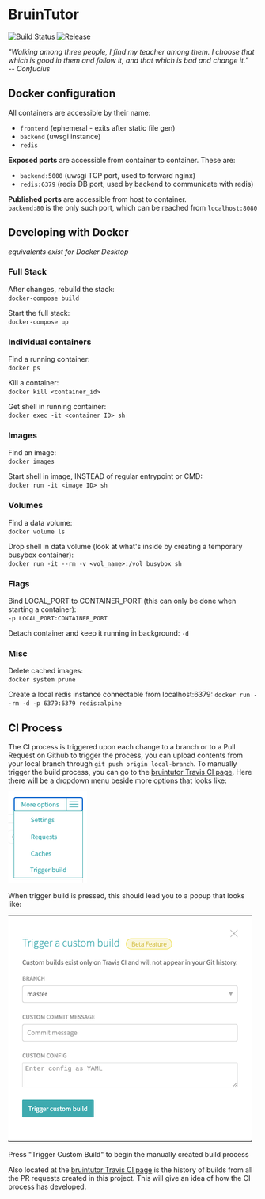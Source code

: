 # BruinTutor

[![Build Status](https://travis-ci.com/cs130-w21/bruintutor.svg?branch=master)](https://travis-ci.com/cs130-w21/bruintutor)
[![Release](https://img.shields.io/github/v/release/cs130-w21/bruintutor?label=release)](https://github.com/cs130-w21/bruintutor/releases/latest)

_"Walking among three people, I find my teacher among them. I choose that which is good in them and follow it, and that which is bad and change it.” \
-- Confucius_

## Docker configuration

All containers are accessible by their name:  
- `frontend` (ephemeral - exits after static file gen)
- `backend` (uwsgi instance)
- `redis`

**Exposed ports** are accessible from container to container. These are:
- `backend:5000` (uwsgi TCP port, used to forward nginx)
- `redis:6379` (redis DB port, used by backend to communicate with redis)

**Published ports** are accessible from host to container.  
`backend:80` is the only such port, which can be reached from `localhost:8080`

## Developing with Docker
*equivalents exist for Docker Desktop*

### Full Stack

After changes, rebuild the stack:  
`docker-compose build`

Start the full stack:  
`docker-compose up`

### Individual containers

Find a running container:  
`docker ps`

Kill a container:  
`docker kill <container_id>`

Get shell in running container:  
`docker exec -it <container ID> sh`

### Images

Find an image:  
`docker images`

Start shell in image, INSTEAD of regular entrypoint or CMD:  
`docker run -it <image ID> sh`

### Volumes

Find a data volume:  
`docker volume ls`

Drop shell in data volume (look at what's inside by creating a temporary busybox
container):  
`docker run -it --rm -v <vol_name>:/vol busybox sh`

### Flags

Bind LOCAL_PORT to CONTAINER_PORT (this can only be done when starting a
container):  
`-p LOCAL_PORT:CONTAINER_PORT`

Detach container and keep it running in background: `-d`

### Misc

Delete cached images:  
`docker system prune`

Create a local redis instance connectable from localhost:6379:
`docker run --rm -d -p 6379:6379 redis:alpine`

## CI Process
The CI process is triggered upon each change to a branch or to a Pull Request on Github
to trigger the process, you can upload contents from your local branch through `git push origin local-branch`. 
To manually trigger the build process, you can go to the [bruintutor Travis CI page](https://travis-ci.com/github/cs130-w21/bruintutor). 
Here there will be a dropdown menu beside more options that looks like:

![build_options](images/buildOptions.png)

When trigger build is pressed, this should lead you to a popup that looks like:

![start_build](images/popup.png)

Press "Trigger Custom Build" to begin the manually created build process

Also located at the [bruintutor Travis CI page](https://travis-ci.com/github/cs130-w21/bruintutor) is the history of builds
from all the PR requests created in this project. This will give an idea of how the CI process has developed.